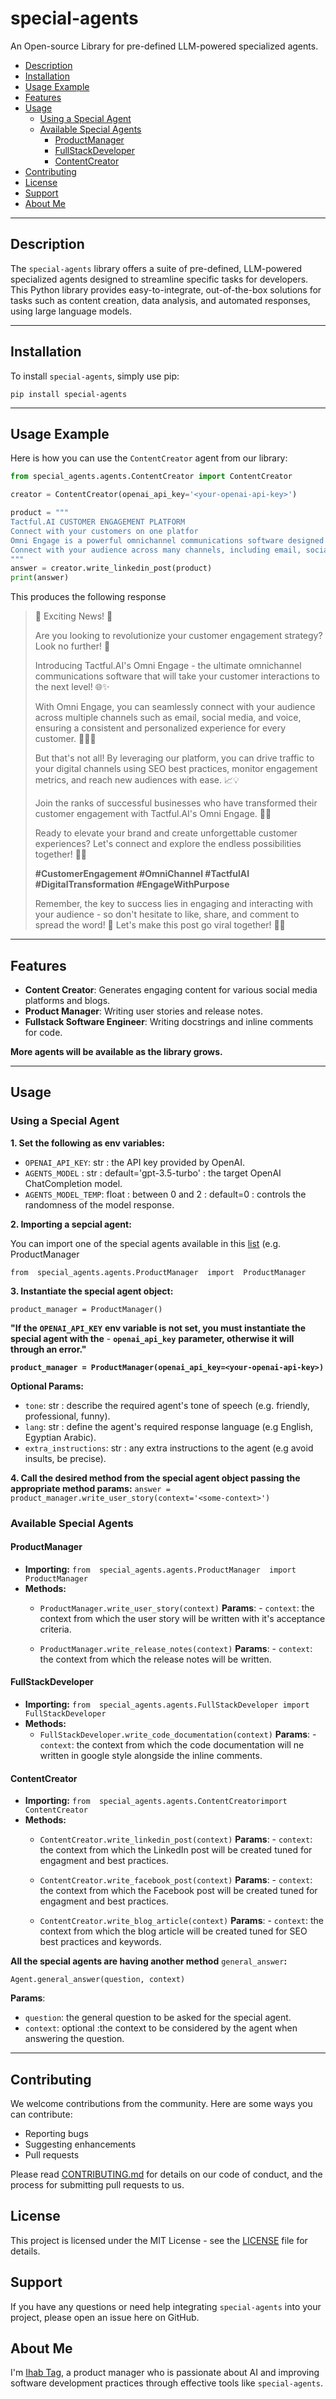 # special-agents

An Open-source Library for pre-defined LLM-powered specialized agents.

<!-- TOC start -->

* [Description](#description)
* [Installation](#installation)
* [Usage Example](#usage-example)
* [Features](#features)
* [Usage](#usage)
    + [Using a Special Agent](#using-a-special-agent)
    + [Available Special Agents](#available-special-agents)
        - [ProductManager](#productmanager)
        - [FullStackDeveloper](#fullstackdeveloper)
        - [ContentCreator](#contentcreator)
* [Contributing](#contributing)
* [License](#license)
* [Support](#support)
* [About Me](#about-me)

<!-- TOC end -->

---

## Description

The `special-agents` library offers a suite of pre-defined, LLM-powered specialized agents designed to streamline specific tasks for developers. This Python library provides easy-to-integrate, out-of-the-box solutions for tasks such as content creation, data analysis, and automated responses, using large language models.

---

## Installation

To install `special-agents`, simply use pip:

`pip install special-agents` 

---

## Usage Example

Here is how you can use the `ContentCreator` agent from our library:
```python
from special_agents.agents.ContentCreator import ContentCreator

creator = ContentCreator(openai_api_key='<your-openai-api-key>')

product = """
Tactful.AI CUSTOMER ENGAGEMENT PLATFORM
Connect with your customers on one platfor
Omni Engage is a powerful omnichannel communications software designed to help you create meaningful and personalized interactions with your customers.
Connect with your audience across many channels, including email, social media, and voice and deliver a consistent and memorable experience for every customer.
"""
answer = creator.write_linkedin_post(product)
print(answer)
```

This produces the following response

> 🌟 Exciting News! 🌟
> 
> Are you looking to revolutionize your customer engagement strategy?
> Look no further! 🚀
> 
> Introducing Tactful.AI's Omni Engage - the ultimate omnichannel
> communications software that will take your customer interactions to
> the next level! 🌐✨
> 
> With Omni Engage, you can seamlessly connect with your audience across
> multiple channels such as email, social media, and voice, ensuring a
> consistent and personalized experience for every customer. 📧💬📞
> 
> But that's not all! By leveraging our platform, you can drive traffic
> to your digital channels using SEO best practices, monitor engagement
> metrics, and reach new audiences with ease. 📈💡
> 
> Join the ranks of successful businesses who have transformed their
> customer engagement with Tactful.AI's Omni Engage. 💼💥
> 
> Ready to elevate your brand and create unforgettable customer
> experiences? Let's connect and explore the endless possibilities
> together! 🤝✨
> 
> **#CustomerEngagement #OmniChannel #TactfulAI #DigitalTransformation #EngageWithPurpose**
> 
> Remember, the key to success lies in engaging and interacting with
> your audience - so don't hesitate to like, share, and comment to
> spread the word! 🌟 Let's make this post go viral together! 🚀💬

---

## Features

-   **Content Creator**: Generates engaging content for various social media platforms and blogs.
-   **Product Manager**: Writing user stories and release notes.
-   **Fullstack Software Engineer**: Writing docstrings and inline comments for code.

**More agents will be available as the library grows.**

---

## Usage

### Using a Special Agent

**1. Set the following as env variables:**
- `OPENAI_API_KEY`: str : the API key provided by OpenAI.
- `AGENTS_MODEL` : str : default='gpt-3.5-turbo'  : the target OpenAI ChatCompletion model.
- `AGENTS_MODEL_TEMP`: float :  between 0 and 2 : default=0 : controls the randomness of the model response.

**2. Importing a sepcial agent:**

You can import one of the special agents available in this [list](#available-special-agents) (e.g. ProductManager
	
`from  special_agents.agents.ProductManager  import  ProductManager`
	
**3. Instantiate the special agent object:**

`product_manager = ProductManager()`

**"If the** **`OPENAI_API_KEY`** **env variable is not set, you must instantiate the special agent with the** - **`openai_api_key`** **parameter, otherwise it will through an error."**

**`product_manager = ProductManager(openai_api_key=<your-openai-api-key>)`**

**Optional Params:**
- `tone`: str : describe the required agent's tone of speech (e.g. friendly, professional, funny).
- `lang`: str : define the agent's required response language (e.g English, Egyptian Arabic).
- `extra_instructions`: str : any extra instructions to the agent (e.g avoid insults, be precise).
	
**4. Call the desired method from the special agent object passing the appropriate method params:**
`answer = product_manager.write_user_story(context='<some-context>')`


### Available Special Agents

#### ProductManager
- **Importing:** 
`from  special_agents.agents.ProductManager  import  ProductManager`
- **Methods:**
	- `ProductManager.write_user_story(context)`
		**Params**:
			- `context`: the context from which the user story will be written with it's acceptance criteria.
			
	- `ProductManager.write_release_notes(context)`
		**Params**:
			- `context`: the context from which the release notes will be written.


#### FullStackDeveloper
- **Importing:** 
`from  special_agents.agents.FullStackDeveloper import  FullStackDeveloper`
- **Methods:**
	- `FullStackDeveloper.write_code_documentation(context)`
		**Params**:
			- `context`: the context from which the code documentation will ne written in google style alongside the inline comments.

#### ContentCreator
- **Importing:** 
`from  special_agents.agents.ContentCreatorimport  ContentCreator`
- **Methods:**
	- `ContentCreator.write_linkedin_post(context)`
		**Params**:
			- `context`: the context from which the LinkedIn post will be created tuned for engagment and best practices.
			
	- `ContentCreator.write_facebook_post(context)`
		**Params**:
			- `context`: the context from which the Facebook post will be created tuned for engagment and best practices.
	
	- `ContentCreator.write_blog_article(context)`
		**Params**:
			- `context`: the context from which the blog article will be created tuned for SEO best practices and keywords.

**All the special agents are having another method** `general_answer`**:**

`Agent.general_answer(question, context)`

**Params**:
- `question`: the general question to be asked for the special agent.
- `context`: optional :the context to be considered by the agent when answering the question.

---

## Contributing

We welcome contributions from the community. Here are some ways you can contribute:

-   Reporting bugs
-   Suggesting enhancements
-   Pull requests

Please read [CONTRIBUTING.md](https://github.com/IhabTag/special-agents/blob/master/CONTRIBUTING.md) for details on our code of conduct, and the process for submitting pull requests to us.

## License

This project is licensed under the MIT License - see the [LICENSE](https://github.com/IhabTag/special-agents/blob/master/LICENSE) file for details.

## Support

If you have any questions or need help integrating `special-agents` into your project, please open an issue here on GitHub.

## About Me

I'm [Ihab Tag](https://www.ihabtag.com/), a product manager who is passionate about AI and improving software development practices through effective tools like `special-agents`.